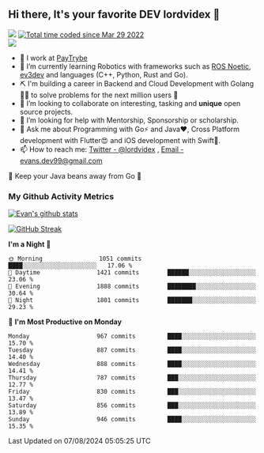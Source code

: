 ## Hi there, It's your favorite DEV lordvidex 👋
<img src="https://komarev.com/ghpvc/?username=lordvidex&label=Views&color=blue&style=plastic" /> <a href="https://wakatime.com/@0e56db35-d16b-410a-acc0-4085055304bf"><img src="https://wakatime.com/badge/user/0e56db35-d16b-410a-acc0-4085055304bf.svg" alt="Total time coded since Mar 29 2022" /></a>  
![](https://github-profile-trophy.vercel.app/?username=lordvidex)
- 🔭 I work at [PayTrybe](https://www.paytrybe.com)
- 🌱 I’m currently learning Robotics with frameworks such as [ROS Noetic](ros.org), [ev3dev](www.ev3dev.org) and languages (C++, Python, Rust and Go).
- ⛏️ I'm building a career in Backend and Cloud Development with Golang 🧙🏼 to solve problems for the next million users 🤌
- 👯 I’m looking to collaborate on interesting, tasking and **unique** open source projects.
- 🤔 I’m looking for help with Mentorship, Sponsorship or scholarship.
- 💬 Ask me about Programming with Go⚡️ and Java❤️, Cross Platform development with Flutter😍 and iOS development with Swift🚀.
- 📫 How to reach me: [Twitter - @lordvidex](https://twitter.com/lordvidex) , [Email - evans.dev99@gmail.com](mailto:evans.dev99@gmail.com?body=Hello%20Evans,)
  
    
🎤 Keep your Java beans away from Go 🌚
  
  
### My Github Activity Metrics
<div>
<!-- <a href="https://github.com/lordvidex">
  <img src="https://github-readme-stats.vercel.app/api/top-langs/?username=lordvidex&theme=light" />
</a>    -->
<!-- [![Top Langs](https://github-readme-stats.vercel.app/api/top-langs/?username=lordvidex)](https://github.com/lordvidex/)  -->
<a href="https://github.com/lordvidex">
 <img src="https://github-readme-stats.vercel.app/api?username=lordvidex&show_icons=true&theme=light&line_height=27" alt="Evan's github stats"/>
</a>
</div>

[![GitHub Streak](https://github-readme-streak-stats.herokuapp.com?user=lordvidex&theme=github-dark&hide_border=true)](https://git.io/streak-stats)

<!--
  <a href="https://github.com/iampawan/FlutterExampleApps">
    <img align="center" src="https://github-readme-stats.vercel.app/api/pin/?username=iampawan&repo=FlutterExampleApps&theme=light" />

  </a>
  <a href="https://github.com/iampawan/VelocityX">
   <img align="center" src="https://github-readme-stats.vercel.app/api/pin/?username=iampawan&repo=VelocityX&theme=light" />
  </a>
-->
<!--START_SECTION:waka-->
**I'm a Night 🦉** 

```text
🌞 Morning                1051 commits        ████░░░░░░░░░░░░░░░░░░░░░   17.06 % 
🌆 Daytime                1421 commits        ██████░░░░░░░░░░░░░░░░░░░   23.06 % 
🌃 Evening                1888 commits        ████████░░░░░░░░░░░░░░░░░   30.64 % 
🌙 Night                  1801 commits        ███████░░░░░░░░░░░░░░░░░░   29.23 % 
```
📅 **I'm Most Productive on Monday** 

```text
Monday                   967 commits         ████░░░░░░░░░░░░░░░░░░░░░   15.70 % 
Tuesday                  887 commits         ████░░░░░░░░░░░░░░░░░░░░░   14.40 % 
Wednesday                888 commits         ████░░░░░░░░░░░░░░░░░░░░░   14.41 % 
Thursday                 787 commits         ███░░░░░░░░░░░░░░░░░░░░░░   12.77 % 
Friday                   830 commits         ███░░░░░░░░░░░░░░░░░░░░░░   13.47 % 
Saturday                 856 commits         ███░░░░░░░░░░░░░░░░░░░░░░   13.89 % 
Sunday                   946 commits         ████░░░░░░░░░░░░░░░░░░░░░   15.35 % 
```



 Last Updated on 07/08/2024 05:05:25 UTC
<!--END_SECTION:waka-->
